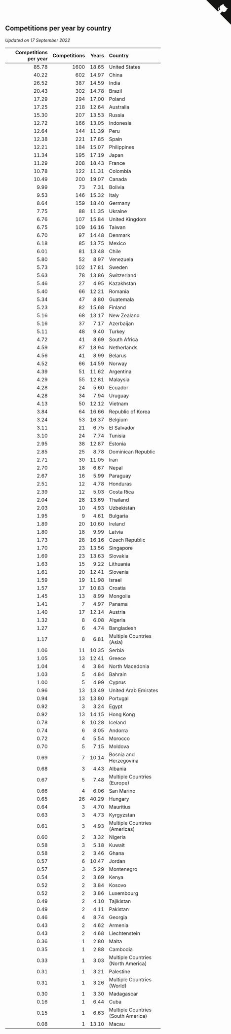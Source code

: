 ## Competitions per year by country

*Updated on 17 September 2022*

| Competitions per year | Competitions | Years | Country |
| ---: | ---: | ---: | :--- |
| 85.78 | 1600 | 18.65 | United States |
| 40.22 | 602 | 14.97 | China |
| 26.52 | 387 | 14.59 | India |
| 20.43 | 302 | 14.78 | Brazil |
| 17.29 | 294 | 17.00 | Poland |
| 17.25 | 218 | 12.64 | Australia |
| 15.30 | 207 | 13.53 | Russia |
| 12.72 | 166 | 13.05 | Indonesia |
| 12.64 | 144 | 11.39 | Peru |
| 12.38 | 221 | 17.85 | Spain |
| 12.21 | 184 | 15.07 | Philippines |
| 11.34 | 195 | 17.19 | Japan |
| 11.29 | 208 | 18.43 | France |
| 10.78 | 122 | 11.31 | Colombia |
| 10.49 | 200 | 19.07 | Canada |
| 9.99 | 73 | 7.31 | Bolivia |
| 9.53 | 146 | 15.32 | Italy |
| 8.64 | 159 | 18.40 | Germany |
| 7.75 | 88 | 11.35 | Ukraine |
| 6.76 | 107 | 15.84 | United Kingdom |
| 6.75 | 109 | 16.16 | Taiwan |
| 6.70 | 97 | 14.48 | Denmark |
| 6.18 | 85 | 13.75 | Mexico |
| 6.01 | 81 | 13.48 | Chile |
| 5.80 | 52 | 8.97 | Venezuela |
| 5.73 | 102 | 17.81 | Sweden |
| 5.63 | 78 | 13.86 | Switzerland |
| 5.46 | 27 | 4.95 | Kazakhstan |
| 5.40 | 66 | 12.21 | Romania |
| 5.34 | 47 | 8.80 | Guatemala |
| 5.23 | 82 | 15.68 | Finland |
| 5.16 | 68 | 13.17 | New Zealand |
| 5.16 | 37 | 7.17 | Azerbaijan |
| 5.11 | 48 | 9.40 | Turkey |
| 4.72 | 41 | 8.69 | South Africa |
| 4.59 | 87 | 18.94 | Netherlands |
| 4.56 | 41 | 8.99 | Belarus |
| 4.52 | 66 | 14.59 | Norway |
| 4.39 | 51 | 11.62 | Argentina |
| 4.29 | 55 | 12.81 | Malaysia |
| 4.28 | 24 | 5.60 | Ecuador |
| 4.28 | 34 | 7.94 | Uruguay |
| 4.13 | 50 | 12.12 | Vietnam |
| 3.84 | 64 | 16.66 | Republic of Korea |
| 3.24 | 53 | 16.37 | Belgium |
| 3.11 | 21 | 6.75 | El Salvador |
| 3.10 | 24 | 7.74 | Tunisia |
| 2.95 | 38 | 12.87 | Estonia |
| 2.85 | 25 | 8.78 | Dominican Republic |
| 2.71 | 30 | 11.05 | Iran |
| 2.70 | 18 | 6.67 | Nepal |
| 2.67 | 16 | 5.99 | Paraguay |
| 2.51 | 12 | 4.78 | Honduras |
| 2.39 | 12 | 5.03 | Costa Rica |
| 2.04 | 28 | 13.69 | Thailand |
| 2.03 | 10 | 4.93 | Uzbekistan |
| 1.95 | 9 | 4.61 | Bulgaria |
| 1.89 | 20 | 10.60 | Ireland |
| 1.80 | 18 | 9.99 | Latvia |
| 1.73 | 28 | 16.16 | Czech Republic |
| 1.70 | 23 | 13.56 | Singapore |
| 1.69 | 23 | 13.63 | Slovakia |
| 1.63 | 15 | 9.22 | Lithuania |
| 1.61 | 20 | 12.41 | Slovenia |
| 1.59 | 19 | 11.98 | Israel |
| 1.57 | 17 | 10.83 | Croatia |
| 1.45 | 13 | 8.99 | Mongolia |
| 1.41 | 7 | 4.97 | Panama |
| 1.40 | 17 | 12.14 | Austria |
| 1.32 | 8 | 6.08 | Algeria |
| 1.27 | 6 | 4.74 | Bangladesh |
| 1.17 | 8 | 6.81 | Multiple Countries (Asia) |
| 1.06 | 11 | 10.35 | Serbia |
| 1.05 | 13 | 12.41 | Greece |
| 1.04 | 4 | 3.84 | North Macedonia |
| 1.03 | 5 | 4.84 | Bahrain |
| 1.00 | 5 | 4.99 | Cyprus |
| 0.96 | 13 | 13.49 | United Arab Emirates |
| 0.94 | 13 | 13.80 | Portugal |
| 0.92 | 3 | 3.24 | Egypt |
| 0.92 | 13 | 14.15 | Hong Kong |
| 0.78 | 8 | 10.28 | Iceland |
| 0.74 | 6 | 8.05 | Andorra |
| 0.72 | 4 | 5.54 | Morocco |
| 0.70 | 5 | 7.15 | Moldova |
| 0.69 | 7 | 10.14 | Bosnia and Herzegovina |
| 0.68 | 3 | 4.43 | Albania |
| 0.67 | 5 | 7.48 | Multiple Countries (Europe) |
| 0.66 | 4 | 6.06 | San Marino |
| 0.65 | 26 | 40.29 | Hungary |
| 0.64 | 3 | 4.70 | Mauritius |
| 0.63 | 3 | 4.73 | Kyrgyzstan |
| 0.61 | 3 | 4.93 | Multiple Countries (Americas) |
| 0.60 | 2 | 3.32 | Nigeria |
| 0.58 | 3 | 5.18 | Kuwait |
| 0.58 | 2 | 3.46 | Ghana |
| 0.57 | 6 | 10.47 | Jordan |
| 0.57 | 3 | 5.29 | Montenegro |
| 0.54 | 2 | 3.69 | Kenya |
| 0.52 | 2 | 3.84 | Kosovo |
| 0.52 | 2 | 3.86 | Luxembourg |
| 0.49 | 2 | 4.10 | Tajikistan |
| 0.49 | 2 | 4.11 | Pakistan |
| 0.46 | 4 | 8.74 | Georgia |
| 0.43 | 2 | 4.62 | Armenia |
| 0.43 | 2 | 4.68 | Liechtenstein |
| 0.36 | 1 | 2.80 | Malta |
| 0.35 | 1 | 2.88 | Cambodia |
| 0.33 | 1 | 3.03 | Multiple Countries (North America) |
| 0.31 | 1 | 3.21 | Palestine |
| 0.31 | 1 | 3.26 | Multiple Countries (World) |
| 0.30 | 1 | 3.30 | Madagascar |
| 0.16 | 1 | 6.44 | Cuba |
| 0.15 | 1 | 6.63 | Multiple Countries (South America) |
| 0.08 | 1 | 13.10 | Macau |


<a href="https://github.com/JustinTimeCuber/wca_statistics" class="github-corner" aria-label="View source on Github"><svg width="80" height="80" viewBox="0 0 250 250" style="fill:#151513; color:#fff; position: absolute; top: 0; border: 0; right: 0;" aria-hidden="true"><path d="M0,0 L115,115 L130,115 L142,142 L250,250 L250,0 Z"></path><path d="M128.3,109.0 C113.8,99.7 119.0,89.6 119.0,89.6 C122.0,82.7 120.5,78.6 120.5,78.6 C119.2,72.0 123.4,76.3 123.4,76.3 C127.3,80.9 125.5,87.3 125.5,87.3 C122.9,97.6 130.6,101.9 134.4,103.2" fill="currentColor" style="transform-origin: 130px 106px;" class="octo-arm"></path><path d="M115.0,115.0 C114.9,115.1 118.7,116.5 119.8,115.4 L133.7,101.6 C136.9,99.2 139.9,98.4 142.2,98.6 C133.8,88.0 127.5,74.4 143.8,58.0 C148.5,53.4 154.0,51.2 159.7,51.0 C160.3,49.4 163.2,43.6 171.4,40.1 C171.4,40.1 176.1,42.5 178.8,56.2 C183.1,58.6 187.2,61.8 190.9,65.4 C194.5,69.0 197.7,73.2 200.1,77.6 C213.8,80.2 216.3,84.9 216.3,84.9 C212.7,93.1 206.9,96.0 205.4,96.6 C205.1,102.4 203.0,107.8 198.3,112.5 C181.9,128.9 168.3,122.5 157.7,114.1 C157.9,116.9 156.7,120.9 152.7,124.9 L141.0,136.5 C139.8,137.7 141.6,141.9 141.8,141.8 Z" fill="currentColor" class="octo-body"></path></svg></a><style>.github-corner:hover .octo-arm{animation:octocat-wave 560ms ease-in-out}@keyframes octocat-wave{0%,100%{transform:rotate(0)}20%,60%{transform:rotate(-25deg)}40%,80%{transform:rotate(10deg)}}@media (max-width:500px){.github-corner:hover .octo-arm{animation:none}.github-corner .octo-arm{animation:octocat-wave 560ms ease-in-out}}</style>
